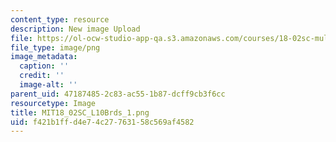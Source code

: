```yaml
---
content_type: resource
description: New image Upload
file: https://ol-ocw-studio-app-qa.s3.amazonaws.com/courses/18-02sc-multivariable-calculus-fall-2010/f421b1ffd4e74c27763158c569af4582_MIT18_02SC_L10Brds_1.png
file_type: image/png
image_metadata:
  caption: ''
  credit: ''
  image-alt: ''
parent_uid: 47187485-2c83-ac55-1b87-dcff9cb3f6cc
resourcetype: Image
title: MIT18_02SC_L10Brds_1.png
uid: f421b1ff-d4e7-4c27-7631-58c569af4582
---
```

